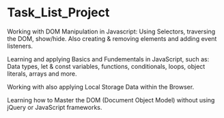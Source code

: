 # Task_List_Project

Working with DOM Manipulation in Javascript: Using Selectors, traversing the DOM, show/hide. Also creating & removing elements and adding event listeners.

Learning and applying Basics and Fundementals in JavaScript, such as:  Data types, let & const variables, functions, conditionals, loops, object literals, arrays and more.

Working with also applying Local Storage Data within the Browser.

Learning how to Master the DOM (Document Object Model) without using jQuery or JavaScript frameworks.
